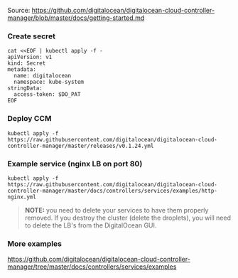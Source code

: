 Source: https://github.com/digitalocean/digitalocean-cloud-controller-manager/blob/master/docs/getting-started.md

### Create secret

```
cat <<EOF | kubectl apply -f -
apiVersion: v1
kind: Secret
metadata:
  name: digitalocean
  namespace: kube-system
stringData:
  access-token: $DO_PAT
EOF
```

### Deploy CCM

```
kubectl apply -f https://raw.githubusercontent.com/digitalocean/digitalocean-cloud-controller-manager/master/releases/v0.1.24.yml
```

### Example service (nginx LB on port 80)

```
kubectl apply -f https://raw.githubusercontent.com/digitalocean/digitalocean-cloud-controller-manager/master/docs/controllers/services/examples/http-nginx.yml
```

> **NOTE:** you need to delete your services to have them properly removed. If you destroy the cluster (delete the droplets), you will need to delete the LB's from the DigitalOcean GUI.

### More examples

https://github.com/digitalocean/digitalocean-cloud-controller-manager/tree/master/docs/controllers/services/examples